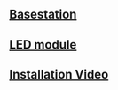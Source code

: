 ## [Basestation](./doc/basestation.md)
## [LED module](./doc/LED.md)
## [Installation Video](https://youtu.be/u-Kc_wWQu-4)

